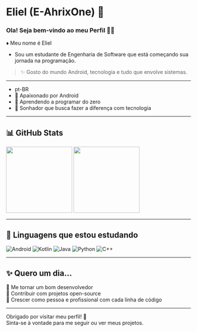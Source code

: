 # Eliel (E-AhrixOne) 🔭

### Ola! Seja bem-vindo ao meu Perfil 👋😸

♦️ Meu nome é Eliel  
- Sou um estudante de Engenharia de Software que está começando sua jornada na programação.  
> ✨ Gosto do mundo Android, tecnologia e tudo que envolve sistemas.

---

- pt-BR  
- 📱 Apaixonado por Android  
- 🧠 Aprendendo a programar do zero  
- 🌌 Sonhador que busca fazer a diferença com tecnologia

---

## 📊 GitHub Stats

<img height="180em" src="https://github-readme-stats.vercel.app/api?username=E-AhrixOne&show_icons=true&hide_border=true&icon_color=ffffff&title_color=8B0000&text_color=ffffff&bg_color=000000&include_all_commits=true&count_private=true&custom_title=Eliel~" />
<img height="180em" src="https://github-readme-stats.vercel.app/api/top-langs/?username=E-AhrixOne&hide_border=true&title_color=8B0000&text_color=ffffff&bg_color=000000&layout=compact"/>

---

## 📕 Linguagens que estou estudando

![Android](https://img.shields.io/badge/-Android-3ddc84?style=flat-square&logo=android&logoColor=fff)
![Kotlin](https://img.shields.io/badge/-Kotlin-7f52ff?style=flat-square&logo=kotlin&logoColor=fff)
![Java](https://img.shields.io/badge/-Java-f80000?style=flat-square&logo=oracle&logoColor=fff)
![Python](https://img.shields.io/badge/-Python-3776ab?style=flat-square&logo=python&logoColor=fff)
![C++](https://img.shields.io/badge/-C%2b%2b-00599c?style=flat-square&logo=C%2b%2b&logoColor=fff)

---

## ✨ Quero um dia...

🎯 Me tornar um bom desenvolvedor  
🚀 Contribuir com projetos open-source  
🌱 Crescer como pessoa e profissional com cada linha de código

---

<p>
  Obrigado por visitar meu perfil! 🌟<br>
  Sinta-se à vontade para me seguir ou ver meus projetos.
</p>
